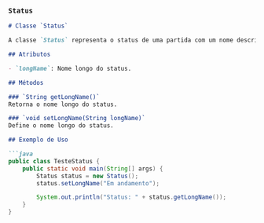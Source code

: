 
### `Status`

```md
# Classe `Status`

A classe `Status` representa o status de uma partida com um nome descritivo.

## Atributos

- `longName`: Nome longo do status.

## Métodos

### `String getLongName()`
Retorna o nome longo do status.

### `void setLongName(String longName)`
Define o nome longo do status.

## Exemplo de Uso

```java
public class TesteStatus {
    public static void main(String[] args) {
        Status status = new Status();
        status.setLongName("Em andamento");

        System.out.println("Status: " + status.getLongName());
    }
}

